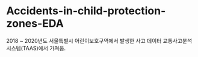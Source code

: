 # Accidents-in-child-protection-zones-EDA

2018 ~ 2020년도 서울특별시 어린이보호구역에서 발생한 사고 데이터
교통사고분석시스템(TAAS)에서 가져옴.
